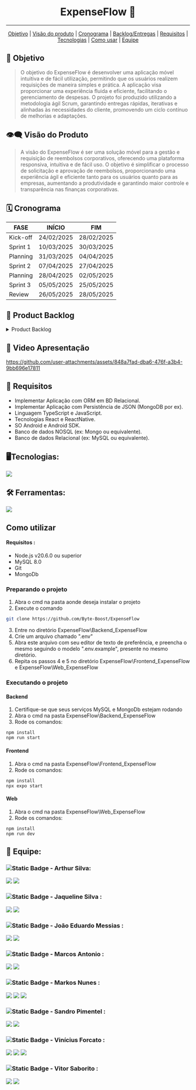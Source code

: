 <h1 align="center">ExpenseFlow 🏦 </h1>
   <!-- 
   <p align="center">
   <image alt="header-main" src=""/>
   </p>   
   -->
<hr>

  <p align="center">
     <a href ="#objetivo">Objetivo</a>  |
     <a href ="#visão-do-produto">Visão do produto</a>  |
     <a href ="#cronograma">Cronograma</a>  |
     <a href ="#backlog--entregas">Backlog/Entregas</a>  |
     <a href ="#requisitos">Requisitos</a>  |
     <a href ="#tecnologias">Tecnologias</a>  |
     <a href ="#como-usar">Como usar</a>   |
     <a href ="#equipe">Equipe</a>
   </p>


<span id="objetivo">
   
## :dart: Objetivo 
<blockquote>
O objetivo do ExpenseFlow é desenvolver uma aplicação móvel intuitiva e de fácil utilização, permitindo que os usuários realizem requisições de maneira simples e prática. A aplicação visa proporcionar uma experiência fluida e eficiente, facilitando o gerenciamento de despesas. O projeto foi produzido utilizando a metodologia ágil Scrum, garantindo entregas rápidas, iterativas e alinhadas às necessidades do cliente, promovendo um ciclo contínuo de melhorias e adaptações.
</blockquote>

<span id="visão-do-produto">
   
## :eye_speech_bubble: Visão do Produto   
<blockquote>   
A visão do ExpenseFlow é ser uma solução móvel para a gestão e requisição de reembolsos corporativos, oferecendo uma plataforma responsiva, intuitiva e de fácil uso. O objetivo é simplificar o processo de solicitação e aprovação de reembolsos, proporcionando uma experiência ágil e eficiente tanto para os usuários quanto para as empresas, aumentando a produtividade e garantindo maior controle e transparência nas finanças corporativas.
</blockquote>

<span id="cronograma">  
   
## :spiral_calendar: Cronograma  
| FASE | INÍCIO | FIM |
| --- | --- | --- |
| Kick-off | 24/02/2025 | 28/02/2025 |
| Sprint 1 | 10/03/2025 | 30/03/2025 |
| Planning | 31/03/2025 | 04/04/2025 |
| Sprint 2 | 07/04/2025 | 27/04/2025 |
| Planning | 28/04/2025 | 02/05/2025 |
| Sprint 3 | 05/05/2025 | 25/05/2025 |
| Review   | 26/05/2025 | 28/05/2025 |

<span id="backlog--entregas">
   
## :pushpin: Product Backlog

<details>
 <summary>Product Backlog</summary>
   
| Rank | Prioridade | User Story | Estimativa | Sprint | Critério de aceitação |
| --- | --- | --- | --- | --- | --- |
| 1 | ALTA | "Como usuário, quero fazer login na aplicação, para que possa acessar minhas informações e funcionalidades." | 2 | 1 | "Tela com Campos para acesso a aplicação com  E-mail e senha para acesso; Validar as credenciais e permitir acesso à aplicação se forem corretas; Redirecionamento para Tela Principal ao logar com sucesso" |
| 2 | ALTA | "Como usuário, quero selecionar o tipo de reembolso que estou solicitando, para que possa categorizar corretamente minha despesa." | 2 | 1 | "Usuário deve ser capaz de selecionar o tipo de reembolso de uma lista de tipos disponíveis; O tipo de reembolso solictiado deve aparecer na tela" |
| 3 | ALTA | "Como usuário, quero informar o valor do reembolso, para que possa registrar minha solicitação de forma precisa." | 1 | 1 | "O campo do valor do reembolso só pode aceita números ; O valor deve ser validado para certificar que é positivo e dentro do limite especificado" |
| 4 | ALTA | "Como usuário, quero enviar uma foto do comprovante armazenada na minha galeria, para que possa anexá-la ao meu pedido de reembolso." | 3 | 1 | "Usuário deve ser capaz de acessar sua galeria de fotos/arquivos do dispositivo; Usuário deve poder selecionar uma foto/pdf para anexo; A foto/pdf deve ser exibido na tela antes do envio" |
| 5 | ALTA | "Como usuário, quero ver uma lista dos meus pedidos de reembolso, para que possa acompanhar minhas solicitações." | 1 | 1 | "Tela com uma lista de pedidos de reembolso do usuário; A lista deve conter informações basicas do pedido" |
| 6 | ALTA | "Como usuário, quero receber um alerta ao tentar solicitar um reembolso acima do limite permitido, para que eu possa justificar o valor." | 1 | 1 | "Um alerta deve aparecer na tela do usuário caso ele ultrapasse o limite; O alerta deve fornecer informações de como justificar a ultrapassagem do limite" |
| 7 | ALTA | "Como sistema, quero salvar a data, o valor e o tipo do reembolso, para que possa processar corretamente as solicitações dos usuários." | 2 | 1 | "Armazenar a data da solicitação, o valor e o tipo de reembolso corretamente no banco de dados; Essas informações devem ser acessiveis através de um endpoint na API" |
| 8 | ALTA | "Como usuário, quero adicionar uma descrição detalhada à minha despesa, para que possa justificar a solicitação de reembolso." | 1 | 1 | "O campo de descrição permite ao usuário inserir texto; O campo de descrição é validado para garantir que o texto não seja vazio caso o usuário ultrapasse o limite de valor do pedido" |
| 9 | ALTA | "Como usuário, quero poder excluir um comprovante anexado antes do envio, para que possa substituir por outro caso tenha anexado o errado." | 1 | 1 | "O usuário pode excluir um comprovante anexado antes de finalizar a solicitação de reembolso; O sistema confirma a exclusão do arquivo com uma mensagem e retirando a imagem/pdf da tela" |
| 10 | ALTA | "Como usuário, quero pertencer a múltiplos grupos e projetos, para que possa gerenciar reembolsos de diferentes áreas." | 3 | 2 | O sistema deve associar o usuário a grupos/projetos, cada projeto pode ter valores limites e opções diferentes para o usuário. |
| 11 | ALTA | "Como usuário, quero escolher o projeto, grupo ou área do reembolso, para que possa organizar minhas solicitações corretamente." | 3 | 2 | O usuário deve ser capaz de escolher um projeto em específico para realização do reembolso. |
| 12 | ALTA | "Como usuário, quero tirar uma foto do comprovante de despesa, para que possa anexá-lo à minha solicitação de reembolso." | 2 | 2 | O usuário deve ser capaz de escolher a utilizar a câmera do dispositivo para enviar comprovantes como anexos. |
| 13 | ALTA | "Como usuário, quero visualizar o status do meu pedido de reembolso, para que possa saber se foi aprovado ou rejeitado." | 1 | 2 | O usuário deve ter acesso a uma lista de reembolsos em que seus status são apresentados. |
| 14 | MÉDIA | "Como usuário, quero que meus reembolsos sejam organizados por projeto, grupo ou área, para que possa gerenciá-los com mais eficiência." | 3 | 2 | O usuário deve poder filtrar seus reembolsos por projeto através de um botão com uma lista dos projetos da qual ele pertence. |
| 15 | MÉDIA | "Como usuário, quero cancelar uma solicitação de reembolso antes da aprovação, para que possa evitar processamento de pedidos incorretos." | 1 | 2 | O usuário deve ser apresentado com um botão para cancelar seu pedido antes do envio do mesmo. |
| 16 | MÉDIA | "Como usuário, quero filtrar meus reembolsos por status (pendente, aprovado, rejeitado) ou por período para que possa encontrar informações rapidamente" | 4 | 2 | O usuário deve poder escolher em um botão o método de filtragem por status do pedido. |
| 17 | MÉDIA | "Como desenvolvidor, quero acesso a uma documentação ampla da funcionalidade dos endpoints do sistema." | 5 | 3 | O sistema deve disponibilizar acesso a uma página web (swagger) com documentação de todos os end-points da API utilizada na aplicação com exemplos. |
| 18 | MÉDIA | "Como usuário, quero acesso a um manual de uso e instalação da aplicação." | 3 | 3 | O  README do projeto deve incluir instruções de como rodar o projeto |
| 19 | MÉDIA | "Como usuário, quero ver o motivo pelo qual meu reembolso foi rejeitado, para que possa corrigir e reenviar, se necessário." | 1 | 3 | O projeto deve mostrar dentro de uma tela separada detalhes do estado do reembolso e a justificativa da rejeição caso haja. |

</details>

## 🎥 Video Apresentação


https://github.com/user-attachments/assets/848a7fad-dba6-476f-a3b4-9bb696e17811




   
<span id="requisitos">
   
## 🔎 Requisitos
   <ul>
      <li>Implementar Aplicação com ORM em BD Relacional.</li>
      <li>Implementar Aplicação com Persistência de JSON (MongoDB por ex).</li>
      <li>Linguagem TypeScript e JavaScript.</li>
      <li>Tecnologias React e ReactNative.</li>
      <li>SO Android e Android SDK.</li>
      <li>Banco de dados NOSQL (ex: Mongo ou equivalente).</li>
      <li>Banco de dados Relacional (ex: MySQL ou equivalente).</li>
   </ul>
   
<span id="tecnologias">
   
## 🖥️Tecnologias:
   <a href="https://skillicons.dev">
    <img src="https://skillicons.dev/icons?i=html,css,js,ts,nodejs,react,tailwind,mysql,mongodb,express,sequelize&perline=3">
   </a>

   
<span id="ferramentas">

## 🛠️ Ferramentas:
  <a href="https://skillicons.dev">
    <img src="https://skillicons.dev/icons?i=vscode,github,postman,androidstudio,&perline=5">
  </a>

  
<span id="como-usar">
   
## Como utilizar
#### Requisitos :
 - Node.js v20.6.0 ou superior
 - MySQL 8.0
 - Git
 - MongoDb

### Preparando o projeto
1. Abra o cmd na pasta aonde deseja instalar o projeto
2. Execute o comando 
```bash
git clone https://github.com/Byte-Boost/ExpenseFlow
```
3. Entre no diretório ExpenseFlow\Backend_ExpenseFlow
4. Crie um arquivo chamado ".env"
5. Abra este arquivo com seu editor de texto de preferência, e preencha o mesmo seguindo o modelo ".env.example", presente no mesmo diretório.
6. Repita os passos 4 e 5 no diretório ExpenseFlow\Frontend_ExpenseFlow e ExpenseFlow\Web_ExpenseFlow


### Executando o projeto


#### Backend
1. Certifique-se que seus serviços MySQL e MongoDb estejam rodando
2. Abra o cmd na pasta ExpenseFlow\Backend_ExpenseFlow
3. Rode os comandos: 
```
npm install
npm run start
```

#### Frontend
1. Abra o cmd na pasta ExpenseFlow\Frontend_ExpenseFlow
2. Rode os comandos: 
```
npm install
npx expo start
```

#### Web
1. Abra o cmd na pasta ExpenseFlow\Web_ExpenseFlow
2. Rode os comandos:
```
npm install
npm run dev
```

<span id="equipe">
   
## 👥 Equipe:

   ### ![Static Badge](https://img.shields.io/badge/Dev_Team-brightgreen) - Arthur Silva: 
   [<img src="https://img.shields.io/badge/LinkedIn-0077B5?style=for-the-badge&logo=linkedin&logoColor=white">](https://br.linkedin.com/in/arthur-sousa-3287391b1)
   [<img src="https://img.shields.io/badge/GitHub-171515?style=for-the-badge&logo=github&logoColor=white">](https://github.com/Meowo2)

   ### ![Static Badge](https://img.shields.io/badge/Dev_Team-brightgreen) - Jaqueline Silva : 
   [<img src="https://img.shields.io/badge/LinkedIn-0077B5?style=for-the-badge&logo=linkedin&logoColor=white">](
   https://www.linkedin.com/in/jaqueline-maria-fran%C3%A7a-veloso-silva/)
   [<img src="https://img.shields.io/badge/GitHub-171515?style=for-the-badge&logo=github&logoColor=white">](https://github.com/jaquemfvs)


   ### ![Static Badge](https://img.shields.io/badge/Dev_Team-brightgreen) - João Eduardo Messias : 
   [<img src="https://img.shields.io/badge/LinkedIn-0077B5?style=for-the-badge&logo=linkedin&logoColor=white">](https://www.linkedin.com/in/jo%C3%A3o-eduardo-messias-a3019125b/)
   [<img src="https://img.shields.io/badge/GitHub-171515?style=for-the-badge&logo=github&logoColor=white">](https://github.com/joao-eduardo17)


   ###  ![Static Badge](https://img.shields.io/badge/Dev_Team-brightgreen) - Marcos Antonio : 
   [<img src="https://img.shields.io/badge/LinkedIn-0077B5?style=for-the-badge&logo=linkedin&logoColor=white">](
   https://www.linkedin.com/in/marcos-antonio-329449268)
   [<img src="https://img.shields.io/badge/GitHub-171515?style=for-the-badge&logo=github&logoColor=white">](https://github.com/oOutroMarcos)


   ###  ![Static Badge](https://img.shields.io/badge/Product_Owner-219ebc) - Markos Nunes : 
   [<img src="https://img.shields.io/badge/LinkedIn-0077B5?style=for-the-badge&logo=linkedin&logoColor=white">](https://linkedin.com/in/markos-vinícius-nunes-230448268)
   [<img src="https://img.shields.io/badge/GitHub-171515?style=for-the-badge&logo=github&logoColor=white">](https://github.com/MarkVN2)
   [<img src="https://img.shields.io/badge/Instagram-E4405F?style=for-the-badge&logo=instagram&logoColor=white">](https://www.instagram.com/markos_vn2)


   ### ![Static Badge](https://img.shields.io/badge/Dev_Team-brightgreen) - Sandro Pimentel : 
   [<img src="https://img.shields.io/badge/LinkedIn-0077B5?style=for-the-badge&logo=linkedin&logoColor=white">](https://www.linkedin.com/in/sandro-roberto-pimentel-junior-1287a3254/)
   [<img src="https://img.shields.io/badge/GitHub-171515?style=for-the-badge&logo=github&logoColor=white">](https://github.com/Sandro-Pimentel)
   

   ### ![Static Badge](https://img.shields.io/badge/Scrum_Master-red) - Vinícius Forcato : 
   [<img src="https://img.shields.io/badge/LinkedIn-0077B5?style=for-the-badge&logo=linkedin&logoColor=white">](https://www.linkedin.com/in/vinícius-felipe-forcato-789462268)
   [<img src="https://img.shields.io/badge/GitHub-171515?style=for-the-badge&logo=github&logoColor=white">](https://github.com/nininhosam)
   [<img src="https://img.shields.io/badge/Instagram-E4405F?style=for-the-badge&logo=instagram&logoColor=white">](https://www.instagram.com/nao_sou_felps)

  
   ### ![Static Badge](https://img.shields.io/badge/Dev_Team-brightgreen) - Vitor Saborito : 
   [<img src="https://img.shields.io/badge/LinkedIn-0077B5?style=for-the-badge&logo=linkedin&logoColor=white">](https://br.linkedin.com/in/vitor-henrique-saborito-216219268)
   [<img src="https://img.shields.io/badge/GitHub-171515?style=for-the-badge&logo=github&logoColor=white">](https://github.com/VituuSaborito )
   

  
